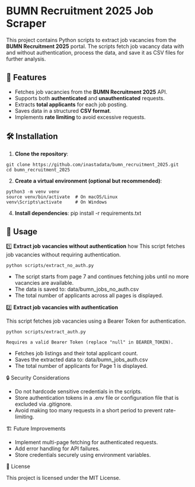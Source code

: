 # BUMN Recruitment 2025 Job Scraper

This project contains Python scripts to extract job vacancies from the **BUMN Recruitment 2025** portal. The scripts fetch job vacancy data with and without authentication, process the data, and save it as CSV files for further analysis.

## 📌 Features

- Fetches job vacancies from the **BUMN Recruitment 2025** API.
- Supports both **authenticated** and **unauthenticated** requests.
- Extracts **total applicants** for each job posting.
- Saves data in a structured **CSV format**.
- Implements **rate limiting** to avoid excessive requests.

## 🛠️ Installation

1. **Clone the repository**:

```
git clone https://github.com/inastadata/bumn_recruitment_2025.git
cd bumn_recruitment_2025
```
2.	**Create a virtual environment (optional but recommended)**:
```
python3 -m venv venv
source venv/bin/activate  # On macOS/Linux
venv\Scripts\activate     # On Windows
```
4.	**Install dependencies**:
pip install -r requirements.txt

## 🚀 Usage

1️⃣ **Extract job vacancies without authentication**
how 
This script fetches job vacancies without requiring authentication.

```python scripts/extract_no_auth.py```

- The script starts from page 7 and continues fetching jobs until no more vacancies are available.
- The data is saved to: data/bumn_jobs_no_auth.csv
- The total number of applicants across all pages is displayed.


2️⃣ **Extract job vacancies with authentication**

This script fetches job vacancies using a Bearer Token for authentication.

```python scripts/extract_auth.py```

	Requires a valid Bearer Token (replace "null" in BEARER_TOKEN).
- Fetches job listings and their total applicant count.
- Saves the extracted data to: data/bumn_jobs_auth.csv
- The total number of applicants for Page 1 is displayed.

🔒 Security Considerations
- Do not hardcode sensitive credentials in the scripts.
- Store authentication tokens in a .env file or configuration file that is excluded via .gitignore.
- Avoid making too many requests in a short period to prevent rate-limiting.

🏗️ Future Improvements
- Implement multi-page fetching for authenticated requests.
- Add error handling for API failures.
- Store credentials securely using environment variables.

📄 License

This project is licensed under the MIT License.
